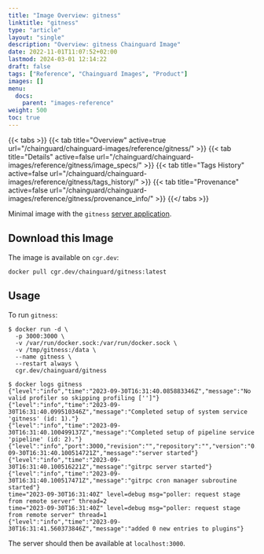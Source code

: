 ```yaml
---
title: "Image Overview: gitness"
linktitle: "gitness"
type: "article"
layout: "single"
description: "Overview: gitness Chainguard Image"
date: 2022-11-01T11:07:52+02:00
lastmod: 2024-03-01 12:14:22
draft: false
tags: ["Reference", "Chainguard Images", "Product"]
images: []
menu: 
  docs: 
    parent: "images-reference"
weight: 500
toc: true
---
```


{{< tabs >}}
{{< tab title="Overview" active=true url="/chainguard/chainguard-images/reference/gitness/" >}}
{{< tab title="Details" active=false url="/chainguard/chainguard-images/reference/gitness/image_specs/" >}}
{{< tab title="Tags History" active=false url="/chainguard/chainguard-images/reference/gitness/tags_history/" >}}
{{< tab title="Provenance" active=false url="/chainguard/chainguard-images/reference/gitness/provenance_info/" >}}
{{</ tabs >}}



<!--overview:start-->
Minimal image with the `gitness` [server application](https://github.com/harness/gitness).
<!--overview:end-->

<!--getting:start-->
## Download this Image
The image is available on `cgr.dev`:

```
docker pull cgr.dev/chainguard/gitness:latest
```
<!--getting:end-->

<!--body:start-->
## Usage

To run `gitness`:

```
$ docker run -d \
  -p 3000:3000 \
  -v /var/run/docker.sock:/var/run/docker.sock \
  -v /tmp/gitness:/data \
  --name gitness \
  --restart always \
  cgr.dev/chainguard/gitness

$ docker logs gitness
{"level":"info","time":"2023-09-30T16:31:40.085883346Z","message":"No valid profiler so skipping profiling ['']"}
{"level":"info","time":"2023-09-30T16:31:40.099510346Z","message":"Completed setup of system service 'gitness' (id: 1)."}
{"level":"info","time":"2023-09-30T16:31:40.100499137Z","message":"Completed setup of pipeline service 'pipeline' (id: 2)."}
{"level":"info","port":3000,"revision":"","repository":"","version":"0.0.0","time":"2023-09-30T16:31:40.100514721Z","message":"server started"}
{"level":"info","time":"2023-09-30T16:31:40.100516221Z","message":"gitrpc server started"}
{"level":"info","time":"2023-09-30T16:31:40.100517471Z","message":"gitrpc cron manager subroutine started"}
time="2023-09-30T16:31:40Z" level=debug msg="poller: request stage from remote server" thread=2
time="2023-09-30T16:31:40Z" level=debug msg="poller: request stage from remote server" thread=1
{"level":"info","time":"2023-09-30T16:31:41.560373846Z","message":"added 0 new entries to plugins"}
```

The server should then be available at `localhost:3000`.
<!--body:end-->


